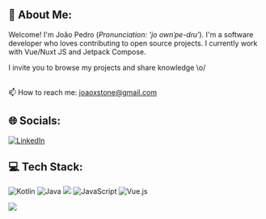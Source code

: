 ## 💬 About Me:
Welcome! I'm João Pedro (_Pronunciation: 'jo ownˈpe-dɾu'_). I'm a software developer who loves contributing to open source projects. I currently work with Vue/Nuxt JS and Jetpack Compose.

I invite you to browse my projects and share knowledge \o/

<br>📫 How to reach me: joaoxstone@gmail.com

## 🌐 Socials:
[![LinkedIn](https://img.shields.io/badge/LinkedIn-%230077B5.svg??style=flat-square&logo=linkedin&logoColor=white)](https://www.linkedin.com/in/joao-psv/) 

## 💻 Tech Stack:
![Kotlin](https://img.shields.io/badge/kotlin-%237F52FF.svg?style=flat-square&logo=kotlin&logoColor=white) ![Java](https://img.shields.io/badge/java-%23ED8B00.svg?style=flat-square&logo=openjdk&logoColor=white)
<img src="https://img.shields.io/badge/android-%233DDC84.svg?&style=flat-square&logo=android&logoColor=black" /> ![JavaScript](https://img.shields.io/badge/javascript-%23323330.svg?style=flat-square&logo=javascript&logoColor=%23F7DF1E) ![Vue.js](https://img.shields.io/badge/vue.js-%2335495e.svg?style=flat-square&logo=vuedotjs&logoColor=%234FC08D) 

![](https://github-readme-stats.vercel.app/api/top-langs/?username=jotape-exe&theme=vue-dark&hide_border=false&include_all_commits=true&count_private=true&layout=compact)











